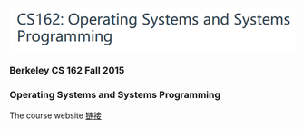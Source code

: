 ![](cs162.jpg)

### Berkeley CS 162 Fall 2015
### Operating Systems and Systems Programming

The course website [链接](https://cs162.eecs.berkeley.edu/)
